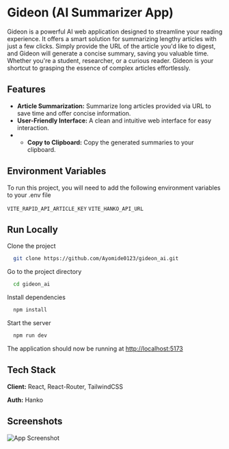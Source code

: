 # Gideon (AI Summarizer App)

Gideon is a powerful AI web application designed to streamline your reading experience. It offers a smart solution for summarizing lengthy articles with just a few clicks. Simply provide the URL of the article you'd like to digest, and Gideon will generate a concise summary, saving you valuable time. Whether you're a student, researcher, or a curious reader. Gideon is your shortcut to grasping the essence of complex articles effortlessly.

## Features

- **Article Summarization:** Summarize long articles provided via URL to save time and offer concise information.
- **User-Friendly Interface:** A clean and intuitive web interface for easy interaction.
- - **Copy to Clipboard:** Copy the generated summaries to your clipboard.

## Environment Variables

To run this project, you will need to add the following environment variables to your .env file

`VITE_RAPID_API_ARTICLE_KEY`
`VITE_HANKO_API_URL`

## Run Locally

Clone the project

```bash
  git clone https://github.com/Ayomide0123/gideon_ai.git
```

Go to the project directory

```bash
  cd gideon_ai
```

Install dependencies

```bash
  npm install
```

Start the server

```bash
  npm run dev
```

The application should now be running at <http://localhost:5173>

## Tech Stack

**Client:** React, React-Router, TailwindCSS

**Auth:** Hanko

## Screenshots

![App Screenshot](https://via.placeholder.com/468x300?text=App+Screenshot+Here)
